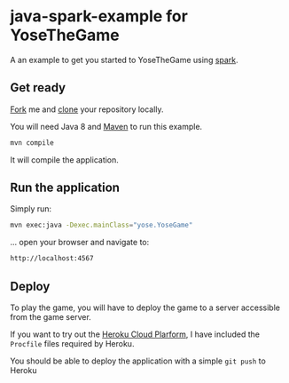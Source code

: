 java-spark-example for YoseTheGame
=====================

A an example to get you started to YoseTheGame using [spark](http://www.sparkjava.com).


## Get ready

[Fork](https://help.github.com/articles/fork-a-repo) me and [clone](https://help.github.com/articles/fork-a-repo#step-2-clone-your-fork) your repository locally.

You will need Java 8 and [Maven](http://maven.apache.org) to run this example.

```sh
mvn compile
```
It will compile the application.

## Run the application

Simply run:

```sh
mvn exec:java -Dexec.mainClass="yose.YoseGame"
```

... open your browser and navigate to:

```sh
http://localhost:4567
```


## Deploy

To play the game, you will have to deploy the game to a server accessible from the game server.

If you want to try out the [Heroku Cloud Plarform](http://www.heroku.com), I have included the ```Procfile``` files required by Heroku. 

You should be able to deploy the application with a simple ```git push``` to Heroku

